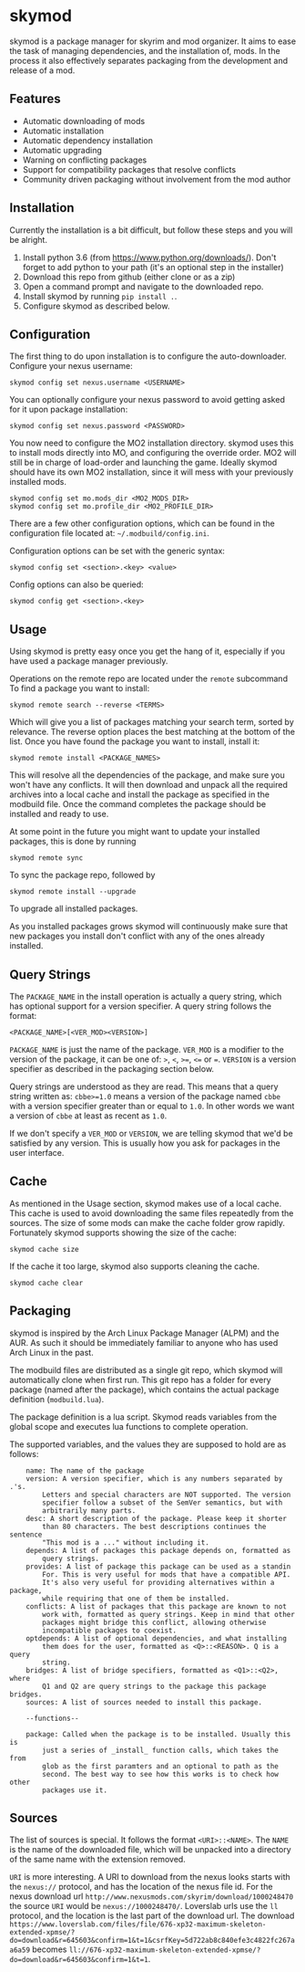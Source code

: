 skymod
======
skymod is a package manager for skyrim and mod organizer. It aims to
ease the task of managing dependencies, and the installation of, mods.
In the process it also effectively separates packaging from the
development and release of a mod.

Features
--------

  * Automatic downloading of mods
  * Automatic installation
  * Automatic dependency installation
  * Automatic upgrading
  * Warning on conflicting packages
  * Support for compatibility packages that resolve conflicts
  * Community driven packaging without involvement from the mod author

Installation
------------
Currently the installation is a bit difficult, but follow these steps
and you will be alright.

1. Install python 3.6 (from https://www.python.org/downloads/). Don't
   forget to add python to your path (it's an optional step in the
   installer)
2. Download this repo from github (either clone or as a zip)
3. Open a command prompt and navigate to the downloaded repo.
4. Install skymod by running `pip install .`.
5. Configure skymod as described below.

Configuration
-------------
The first thing to do upon installation is to configure the
auto-downloader. Configure your nexus username:

    skymod config set nexus.username <USERNAME>

You can optionally configure your nexus password to avoid getting asked
for it upon package installation:

    skymod config set nexus.password <PASSWORD>

You now need to configure the MO2 installation directory. skymod uses
this to install mods directly into MO, and configuring the override
order. MO2 will still be in charge of load-order and launching the game.
Ideally skymod should have its own MO2 installation, since it will mess
with your previously installed mods.

    skymod config set mo.mods_dir <MO2_MODS_DIR>
    skymod config set mo.profile_dir <MO2_PROFILE_DIR>

There are a few other configuration options, which can be found in the
configuration file located at: `~/.modbuild/config.ini`.

Configuration options can be set with the generic syntax:

    skymod config set <section>.<key> <value>

Config options can also be queried:

    skymod config get <section>.<key>

Usage
-----
Using skymod is pretty easy once you get the hang of it, especially if
you have used a package manager previously.

Operations on the remote repo are located under the `remote` subcommand
To find a package you want to install:

    skymod remote search --reverse <TERMS>

Which will give you a list of packages matching your search term, sorted
by relevance. The reverse option places the best matching at the bottom
of the list. Once you have found the package you want to install,
install it:

    skymod remote install <PACKAGE_NAMES>

This will resolve all the dependencies of the package, and make sure you
won't have any conflicts. It will then download and unpack all the
required archives into a local cache and install the package as
specified in the modbuild file. Once the command completes the package
should be installed and ready to use.

At some point in the future you might want to update your installed
packages, this is done by running

    skymod remote sync
    
To sync the package repo, followed by

    skymod remote install --upgrade
    
To upgrade all installed packages.

As you installed packages grows skymod will continuously make sure that
new packages you install don't conflict with any of the ones already
installed.

Query Strings
-------------
The `PACKAGE_NAME` in the install operation is actually a query string,
which has optional support for a version specifier. A query string
follows the format:

    <PACKAGE_NAME>[<VER_MOD><VERSION>]

`PACKAGE_NAME` is just the name of the package. `VER_MOD` is a modifier
to the version of the package, it can be one of: `>`, `<`, `>=`, `<=`
or `=`. `VERSION` is a version specifier as described in the packaging
section below.

Query strings are understood as they are read. This means that a query
string written as: `cbbe>=1.0` means a version of the package named
`cbbe` with a version specifier greater than or equal to `1.0`. In other
words we want a version of `cbbe` at least as recent as `1.0`.

If we don't specify a `VER_MOD` or `VERSION`, we are telling skymod that
we'd be satisfied by any version. This is usually how you ask for
packages in the user interface.

Cache
-----
As mentioned in the Usage section, skymod makes use of a local cache.
This cache is used to avoid downloading the same files repeatedly from
the sources. The size of some mods can make the cache folder grow
rapidly. Fortunately skymod supports showing the size of the cache:

    skymod cache size

If the cache it too large, skymod also supports cleaning the cache.

    skymod cache clear

Packaging
---------
skymod is inspired by the Arch Linux Package Manager (ALPM) and the AUR.
As such it should be immediately familiar to anyone who has used Arch
Linux in the past.

The modbuild files are distributed as a single git repo, which skymod
will automatically clone when first run. This git repo has a folder for
every package (named after the package), which contains the actual
package definition (`modbuild.lua`).

The package definition is a lua script. Skymod reads variables from the
global scope and executes lua functions to complete operation.

The supported variables, and the values they are supposed to hold are as
follows:

```
    name: The name of the package
    version: A version specifier, which is any numbers separated by .'s.
        Letters and special characters are NOT supported. The version
        specifier follow a subset of the SemVer semantics, but with
        arbitrarily many parts.
    desc: A short description of the package. Please keep it shorter
        than 80 characters. The best descriptions continues the sentence
        "This mod is a ..." without including it.
    depends: A list of packages this package depends on, formatted as
        query strings.
    provides: A list of package this package can be used as a standin
        For. This is very useful for mods that have a compatible API.
        It's also very useful for providing alternatives within a package,
        while requiring that one of them be installed.
    conflicts: A list of packages that this package are known to not
        work with, formatted as query strings. Keep in mind that other
        packages might bridge this conflict, allowing otherwise
        incompatible packages to coexist.
    optdepends: A list of optional dependencies, and what installing
        them does for the user, formatted as <Q>::<REASON>. Q is a query
        string.
    bridges: A list of bridge specifiers, formatted as <Q1>::<Q2>, where
        Q1 and Q2 are query strings to the package this package bridges.
    sources: A list of sources needed to install this package.

    --functions--

    package: Called when the package is to be installed. Usually this is
        just a series of _install_ function calls, which takes the from
        glob as the first paramters and an optional to path as the
        second. The best way to see how this works is to check how other
        packages use it.
```

Sources
-------
The list of sources is special. It follows the format `<URI>::<NAME>`.
The `NAME` is the name of the downloaded file, which will be unpacked
into a directory of the same name with the extension removed.

`URI` is more interesting. A URI to download from the nexus looks starts
with the `nexus://` protocol, and has the location of the nexus file id.
For the nexus download url `http://www.nexusmods.com/skyrim/download/1000248470`
the source `URI` would be `nexus://1000248470/`. Loverslab urls use the
`ll` protocol, and the location is the last part of the download url.
The download `https://www.loverslab.com/files/file/676-xp32-maximum-skeleton-extended-xpmse/?do=download&r=645603&confirm=1&t=1&csrfKey=5d722ab8c840efe3c4822fc267aa6a59`
becomes `ll://676-xp32-maximum-skeleton-extended-xpmse/?do=download&r=645603&confirm=1&t=1`.
